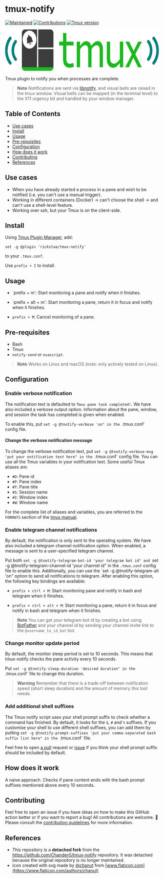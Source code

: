 # tmux-notify <!-- omit in toc -->

[![Maintained](https://img.shields.io/badge/Maintained%3F-yes-green)](https://github.com/rickstaa/tmux-notify/pulse)
[![Contributions](https://img.shields.io/badge/contributions-welcome-brightgreen.svg)](CONTRIBUTING.md)
[![Tmux version](https://img.shields.io/badge/tmux-%3D%3E1.9-blue)](https://github.com/tmux/tmux/wiki)

<a href="https://github.com/rickstaa/tmux-notify"><img src="resources/tmux-notify-logo.svg" alt="tmux notify logo" width="567" height="135"/></a>

Tmux plugin to notify you when processes are complete.

> **Note**
> Notifications are sent via [libnotify](https://gitlab.gnome.org/GNOME/libnotify), and visual bells are raised in the tmux window. Visual bells can be mapped (in the terminal level) to the X11 urgency bit and handled by your window manager.

## Table of Contents <!-- omit in toc -->

- [Use cases](#use-cases)
- [Install](#install)
- [Usage](#usage)
- [Pre-requisites](#pre-requisites)
- [Configuration](#configuration)
- [How does it work](#how-does-it-work)
- [Contributing](#contributing)
- [References](#references)

## Use cases

- When you have already started a process in a pane and wish to be notified (i.e. you can't use a manual trigger).
- Working in different containers (Docker) -> can't choose the shell -> and can't use a shell-level feature.
- Working over ssh, but your Tmux is on the client-side.

## Install

Using [Tmux Plugin Manager](https://github.com/tmux-plugins/tpm), add:

    set -g @plugin 'rickstaa/tmux-notify'

to your `.tmux.conf`.

Use `prefix + I` to install.

## Usage

- `prefix + m': Start monitoring a pane and notify when it finishes.

- `prefix + alt + m': Start monitoring a pane, return it in focus and notify when it finishes.

- `prefix + M`: Cancel monitoring of a pane.

## Pre-requisites

- Bash
- Tmux
- `notify-send` or `osascript`.

> **Note**
> Works on Linux and macOS (note: only actively tested on Linux).

## Configuration

### Enable verbose notification

The notification text is defaulted to `Tmux pane task completed!`. We have also included a verbose output option. Information about the pane, window, and session the task has completed is given when enabled.

To enable this, put `set -g @tnotify-verbose 'on" in the `.tmux.conf` config file.

#### Change the verbose notification message

To change the verbose notification text, put `set -g @tnotify-verbose-msg 'put your notification text here" in the `.tmux.conf` config file. You can use all the Tmux variables in your notification text. Some useful Tmux aliases are:

- `#D`: Pane id
- `#P`: Pane index
- `#T`: Pane title
- `#S`: Session name
- `#I`: Window index
- `#W`: Window name

For the complete list of aliases and variables, you are referred to the `FORMATS` section of the [tmux manual](http://man7.org/linux/man-pages/man1/tmux.1.html).

### Enable telegram channel notifications

By default, the notification is only sent to the operating system. We have also included a telegram channel notification option. When enabled, a message is sent to a user-specified telegram channel.

Put both `set -g @tnotify-telegram-bot-id 'your telegram bot id" and `set -g @tnotify-telegram-channel-id 'your channel id" in the `.tmux.conf` config file to enable this. Additionally, you can use the `set -g @tnotify-telegram-all 'on" option to send all notifications to telegram. After enabling this option, the following key bindings are available:

- `prefix + ctrl + M`: Start monitoring pane and notify in bash and telegram when it finishes.

- `prefix + ctrl + alt + M`: Start monitoring a pane, return it in focus and notify in bash and telegram when it finishes.

> **Note**
> You can get your telegram bot id by creating a bot using [BotFather](https://core.telegram.org/bots#6-botfather) and your channel id by sending your channel invite link to the `@username_to_id_bot` bot.

### Change monitor update period

By default, the monitor sleep period is set to 10 seconds. This means that tmux-notify checks the pane activity every 10 seconds.

Put `set -g @tnotify-sleep-duration 'desired duration" in the `.tmux.conf` file to change this duration.

> **Warning**
> Remember that there is a trade-off between notification speed (short sleep duration) and the amount of memory this tool needs.

### Add additional shell suffixes

The Tmux notify script uses your shell prompt suffix to check whether a command has finished. By default, it looks for the `$`, `#` and `%` suffixes. If you customise your shell to use different shell suffixes, you can add them by putting `set -g @tnotify-prompt-suffixes 'put your comma-separated bash suffix list here" in the `.tmux.conf` file.

Feel free to open [a pull](https://github.com/rickstaa/tmux-notify/pulls) request or [issue](https://github.com/rickstaa/tmux-notify/issues) if you think your shell prompt suffix should be included by default.

## How does it work

A naive approach. Checks if pane content ends with the bash prompt suffixes mentioned above every 10 seconds.

## Contributing

Feel free to open an issue if you have ideas on how to make this GitHub action better or if you want to report a bug! All contributions are welcome. :rocket: Please consult the [contribution guidelines](CONTRIBUTING.md) for more information.

## References

- This repository is a **detached fork** from the https://github.com/ChanderG/tmux-notify repository. It was detached because the original repository is no longer maintained.
- Icon created with svg made by [@chanut](https://www.flaticon.com/authors/chanut) from [www.flaticon.com](https://www.flaticon.com/authors/chanut)
